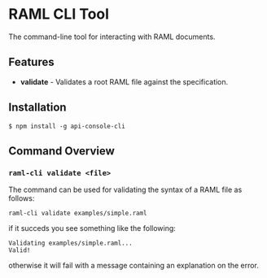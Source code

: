 # RAML CLI Tool

The command-line tool for interacting with RAML documents.

## Features

- **validate** - Validates a root RAML file against the specification.

## Installation

```
$ npm install -g api-console-cli
```

## Command Overview

### `raml-cli validate <file>`

The command can be used for validating the syntax of a RAML file as follows:

```
raml-cli validate examples/simple.raml
```

if it succeds you see something like the following:

```
Validating examples/simple.raml...
Valid!
```

otherwise it will fail with a message containing an explanation on the error.